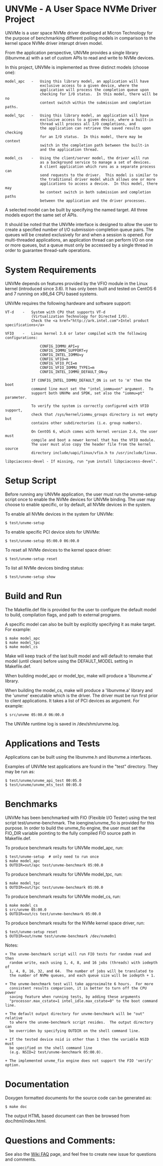 UNVMe - A User Space NVMe Driver Project
========================================

UNVMe is a user space NVMe driver developed at Micron Technology for the
purpose of benchmarking different polling models in comparison to the
kernel space NVMe driver interupt driven model.

From the application perspective, UNVMe provides a single library (libunvme.a)
with a set of custom APIs to read and write to NVMe devices.

In this project, UNVMe is implemented as three distinct models (choose one):

    model_apc   -   Using this library model, an application will have
                    exclusive access to a given device, where the
                    application will process the completion queue upon
                    checking for I/O status.  In this model, there will be no
                    context switch within the submission and completion paths.

    model_tpc   -   Using this library model, an application will have
                    exclusive access to a given device, where a built-in
                    thread will process all I/O completions, and
                    the application can retrieve the saved results upon checking
                    for an I/O status.  In this model, there may be context
                    switch in the completion path between the built-in
                    and the application thread.

    model_cs    -   Using the client/server model, the driver will run
                    as a background service to manage a set of devices.
                    A client application which runs as a separate process can
                    send requests to the driver.  This model is similar to
                    the traditional driver model which allows one or more
                    applications to access a device.  In this model, there may
                    be context switch in both submission and completion paths
                    between the application and the driver processes.

A selected model can be built by specifying the named target.
All three models export the same set of APIs.

It should be noted that the UNVMe interface is designed to allow the user
to create a specified number of I/O submission-completion queue pairs.
The queues will be created exclusively for and when a session is opened.
For multi-threaded applications, an application thread can perform I/O on
one or more queues, but a queue must only be accessed by a single thread
in order to guarantee thread-safe operations.


System Requirements
===================

UNVMe depends on features provided by the VFIO module in the Linux kernel
(introduced since 3.6).  It has only been built and tested on CentOS 6 and 7
running on x86_64 CPU based systems.  

UNVMe requires the following hardware and software support:

    VT-d    -   System with CPU that supports VT-d
                (Virtualization Technology for Directed I/O).
                Check the <a href="http://ark.intel.com">Intel product specifications</a>

    VFIO    -   Linux kernel 3.6 or later compiled with the following configurations:

                    CONFIG_IOMMU_API=y
                    CONFIG_IOMMU_SUPPORT=y
                    CONFIG_INTEL_IOMMU=y
                    CONFIG_VFIO=m
                    CONFIG_VFIO_PCI=m
                    CONFIG_VFIO_IOMMU_TYPE1=m
                    CONFIG_INTEL_IOMMU_DEFAULT_ON=y

                If CONFIG_INTEL_IOMMU_DEFAULT_ON is set to 'm' then the boot
                command line must set the "intel_iommu=on" argument.  To
                support both UNVMe and SPDK, set also the "iommu=pt" parameter.

                To verify the system is correctly configured with VFIO support,
                check that /sys/kernel/iommu_groups directory is not empty but
                contains other subdirectories (i.e. group numbers).

                On CentOS 6, which comes with kernel version 2.6, the user must
                compile and boot a newer kernel that has the VFIO module.
                The user must also copy the header file from the kernel source
                directory include/uapi/linux/vfio.h to /usr/include/linux.

    libpciaccess-devel - If missing, run "yum install libpciaccess-devel".


Setup Script
============

Before running any UNVMe application, the user must run the unvme-setup
script once to enable the NVMe devices for UNVMe binding.  The user may
choose to enable specific, or by default, all NVMe devices in the system.

To enable all NVMe devices in the system for UNVMe:

    $ test/unvme-setup

To enable specific PCI device slots for UNVMe:

    $ test/unvme-setup 05:00.0 06:00.0

To reset all NVMe devices to the kernel space driver:

    $ test/unvme-setup reset

To list all NVMe devices binding status:

    $ test/unvme-setup show


Build and Run
=============

The Makefile.def file is provided for the user to configure the default
model to build, compilation flags, and path to external programs.

A specific model can also be built by explicitly specifying it as make target.
For example:

    $ make model_apc
    $ make model_tpc
    $ make model_cs

Make will keep track of the last built model and will default to remake that
model (until clean) before using the DEFAULT_MODEL setting in Makefile.def.


When building model_apc or model_tpc, make will produce a 'libunvme.a' library.

When building the model_cs, make will produce a 'libunvme.a' library and
the 'unvme' executable which is the driver.  The driver must be run first
prior to client applications.  It takes a list of PCI devices as argument.
For example:

    $ src/unvme 05:00.0 06:00.0

The UNVMe runtime log is saved in /dev/shm/unvme.log.


Applications and Tests
======================

Applications can be built using the libunvme.h and libunvme.a interfaces.

Examples of UNVMe test applications are found in the "test" directory.
They may be run as:

    $ test/unvme/unvme_api_test 00:05.0
    $ test/unvme/unvme_mts_test 00:05.0


Benchmarks
==========

UNVMe has been benchmarked with FIO (Flexible I/O Tester) using the test script
test/unvme-benchmark.  The ioengine/unvme_fio is provided for this purpose.
In order to build the unvme_fio engine, the user must set the FIO_DIR variable
pointing to the fully compiled FIO source path in Makefile.def.


To produce benchmark results for UNVMe model_apc, run:

    $ test/unvme-setup  # only need to run once
    $ make model_apc
    $ OUTDIR=out/apc test/unvme-benchmark 05:00.0

To produce benchmark results for UNVMe model_tpc, run:

    $ make model_tpc
    $ OUTDIR=out/tpc test/unvme-benchmark 05:00.0

To produce benchmark results for UNVMe model_cs, run:

    $ make model_cs
    $ src/unvme 05:00.0
    $ OUTDIR=out/cs test/unvme-benchmark 05:00.0


To produce benchmark results for the NVMe kernel space driver, run:

    $ test/unvme-setup reset
    $ OUTDIR=out/nvme test/unvme-benchmark /dev/nvme0n1


Notes:

    + The unvme-benchmark script will run FIO tests for random read and then
      random write, each using 1, 4, 8, and 16 jobs (threads) with iodepth of
      1, 4, 8, 16, 32, and 64.  The number of jobs will be translated to
      the number of NVMe queues, and each queue size will be iodepth + 1.
      
    + The unvme-benchmark test will take approximalte 6 hours.  For more
      consistent results comparison, it is better to turn off the CPU power
      saving feature when running tests, by adding these arguments
      "processor.max_cstate=1 intel_idle.max_cstate=0" to the boot command line.

    + The default output directory for unvme-benchmark will be "out" relative
      to where the unvme-benchmark script resides.  The output directory can
      be overriden by specifying OUTDIR on the shell command line.

    + If the tested device nsid is other than 1 then the variable NSID must
      be specified on the shell command line
      (e.g. NSID=2 test/unvme-benchmark 05:00.0).

    + The implemented unvme_fio engine does not support the FIO 'verify' option.


Documentation
=============

Doxygen formatted documents for the source code can be generated as:

    $ make doc

The output HTML based document can then be browsed from doc/html/index.html.


Questions and Comments:
=======================

See also the <a href="https://github.com/MicronSSD/unvme/wiki">Wiki FAQ</a> page,
and feel free to create new issue for questions and comments.

